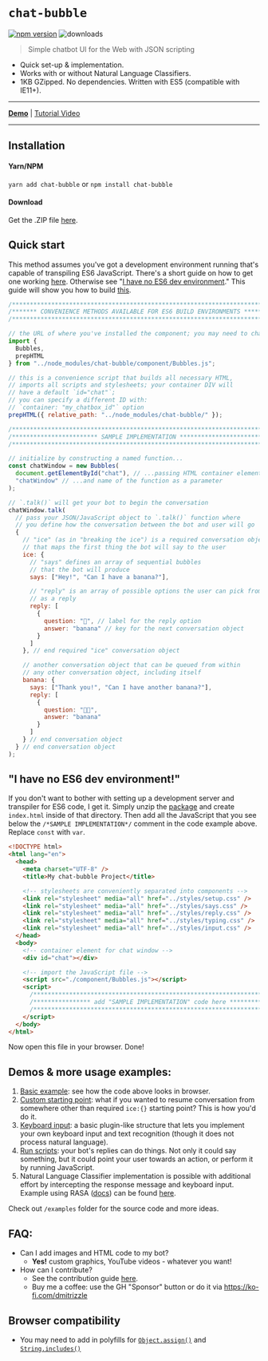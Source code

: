 # `chat-bubble`

[![npm version](https://badge.fury.io/js/chat-bubble.svg)](https://badge.fury.io/js/chat-bubble)
![downloads](https://img.shields.io/npm/dt/chat-bubble.svg)

> Simple chatbot UI for the Web with JSON scripting

- Quick set-up & implementation.
- Works with or without Natural Language Classifiers.
- 1KB GZipped. No dependencies. Written with ES5 (compatible with IE11+).

---

**[Demo](#demos--more-usage-examples)** | [Tutorial Video](https://www.youtube.com/watch?v=fkJ935a7VSk)

---

## Installation

#### Yarn/NPM

`yarn add chat-bubble` or `npm install chat-bubble`

#### Download

Get the .ZIP file [here](https://github.com/dmitrizzle/chat-bubble/archive/master.zip).

## Quick start

This method assumes you've got a development environment running that's capable of transpiling ES6 JavaScript. There's a short guide on how to get one working [here](ENV.md). Otherwise see "[I have no ES6 dev environment](https://github.com/dmitrizzle/chat-bubble/new/master#i-have-no-es6-dev-environment)." This guide will show you how to build [this](https://dmitrizzle.github.io/chat-bubble/examples/1-basics.html).

```javascript
/************************************************************************/
/******* CONVENIENCE METHODS AVAILABLE FOR ES6 BUILD ENVIRONMENTS *******/
/************************************************************************/

// the URL of where you've installed the component; you may need to change this:
import {
  Bubbles,
  prepHTML
} from "../node_modules/chat-bubble/component/Bubbles.js";

// this is a convenience script that builds all necessary HTML,
// imports all scripts and stylesheets; your container DIV will
// have a default `id="chat"`;
// you can specify a different ID with:
// `container: "my_chatbox_id"` option
prepHTML({ relative_path: "../node_modules/chat-bubble/" });

/************************************************************************/
/************************ SAMPLE IMPLEMENTATION *************************/
/************************************************************************/

// initialize by constructing a named function...
const chatWindow = new Bubbles(
  document.getElementById("chat"), // ...passing HTML container element...
  "chatWindow" // ...and name of the function as a parameter
);

// `.talk()` will get your bot to begin the conversation
chatWindow.talk(
  // pass your JSON/JavaScript object to `.talk()` function where
  // you define how the conversation between the bot and user will go
  {
    // "ice" (as in "breaking the ice") is a required conversation object
    // that maps the first thing the bot will say to the user
    ice: {
      // "says" defines an array of sequential bubbles
      // that the bot will produce
      says: ["Hey!", "Can I have a banana?"],

      // "reply" is an array of possible options the user can pick from
      // as a reply
      reply: [
        {
          question: "🍌", // label for the reply option
          answer: "banana" // key for the next conversation object
        }
      ]
    }, // end required "ice" conversation object

    // another conversation object that can be queued from within
    // any other conversation object, including itself
    banana: {
      says: ["Thank you!", "Can I have another banana?"],
      reply: [
        {
          question: "🍌🍌",
          answer: "banana"
        }
      ]
    } // end conversation object
  } // end conversation object
);
```

## "I have no ES6 dev environment!"

If you don't want to bother with setting up a development server and transpiler for ES6 code, I get it. Simply unzip the [package](https://github.com/dmitrizzle/chat-bubble/archive/master.zip) and create `index.html` inside of that directory. Then add all the JavaScript that you see below the `/*SAMPLE IMPLEMENTATION*/` comment in the code example above. Replace `const` with `var`.

```html
<!DOCTYPE html>
<html lang="en">
  <head>
    <meta charset="UTF-8" />
    <title>My chat-bubble Project</title>

    <!-- stylesheets are conveniently separated into components -->
    <link rel="stylesheet" media="all" href="../styles/setup.css" />
    <link rel="stylesheet" media="all" href="../styles/says.css" />
    <link rel="stylesheet" media="all" href="../styles/reply.css" />
    <link rel="stylesheet" media="all" href="../styles/typing.css" />
    <link rel="stylesheet" media="all" href="../styles/input.css" />
  </head>
  <body>
    <!-- container element for chat window -->
    <div id="chat"></div>

    <!-- import the JavaScript file -->
    <script src="./component/Bubbles.js"></script>
    <script>
      /************************************************************************/
      /**************** add "SAMPLE IMPLEMENTATION" code here *****************/
      /************************************************************************/
    </script>
  </body>
</html>
```

Now open this file in your browser. Done!

## Demos & more usage examples:

1. [Basic example](https://dmitrizzle.github.io/chat-bubble/examples/1-basics.html): see how the code above looks in browser.
2. [Custom starting point](https://dmitrizzle.github.io/chat-bubble/examples/2-custom-starting-point.html): what if you wanted to resume conversation from somewhere other than required `ice:{}` starting point? This is how you'd do it.
3. [Keyboard input](https://dmitrizzle.github.io/chat-bubble/examples/3-keyboard-input.html): a basic plugin-like structure that lets you implement your own keyboard input and text recognition (though it does not process natural language).
4. [Run scripts](https://dmitrizzle.github.io/chat-bubble/examples/4-run-scripts.html): your bot's replies can do things. Not only it could say something, but it could point your user towards an action, or perform it by running JavaScript.
5. Natural Language Classifier implementation is possible with additional effort by intercepting the response message and keyboard input. Example using RASA ([docs](https://github.com/dmitrizzle/chat-bubble/blob/master/README_RASA.md)) can be found [here](https://github.com/dmitrizzle/chat-bubble/blob/master/examples/7-nlc-rasa.html).

Check out `/examples` folder for the source code and more ideas.

## FAQ:

- Can I add images and HTML code to my bot?
  - **Yes!** custom graphics, YouTube videos - whatever you want!
- How can I contribute?
  - See the contribution guide [here](CONTRIBUTING.md).
  - Buy me a coffee: use the GH "Sponsor" button or do it via https://ko-fi.com/dmitrizzle

## Browser compatibility

- You may need to add in polyfills for [`Object.assign()`](https://developer.mozilla.org/en-US/docs/Web/JavaScript/Reference/Global_Objects/Object/assign) and [`String.includes()`](https://developer.mozilla.org/en-US/docs/Web/JavaScript/Reference/Global_Objects/String/includes)
